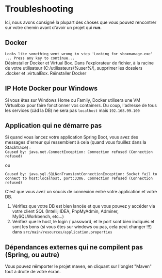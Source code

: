 # Troubleshooting

Ici, nous avons consigné la plupart des choses que vous pouvez rencontrer sur votre chemin avant d'avoir un projet qui **run**.

## Docker

`Looks like something went wrong in step 'Looking for vboxmanage.exe' ... Press any key to continue...`  
Désinstaller Docker et Virtual Box. Dans l'explorateur de fichier, à la racine de votre utilisateur (C:/utilisateurs/%user%/), supprimer les dossiers .docker et .virtualBox.
Réinstaller Docker


## IP Hote Docker pour Windows 

Si vous êtes sur Windows Home ou Family, Docker utilisera une VM Virtualbox pour faire fonctionner vos containers.
Du coup, l'adresse de tous les services (càd la DB) ne sera pas `localhost` mais `192.168.99.100`

## Application qui ne démarre pas

Si quand vous lancez votre application Spring Boot, vous avez des messages d'erreur qui ressemblent à cela (quand vous fouillez dans la Stacktrace) :  
`Caused by: java.net.ConnectException: Connection refused (Connection refused)`

ou

`Caused by: java.sql.SQLNonTransientConnectionException: Socket fail to connect to host:localhost, port:3306. Connection refused (Connection refused)`

C'est que vous avez un soucis de connexion entre votre application et votre DB.

1. Vérifiez que votre DB est bien lancée et que vous pouvez y accéder via votre client SQL (Intellij IDEA, PhpMyAdmin, Adminer, MySQLWorkbench, etc...)
2. Vérifiez que le host, le login / password, et le port sont bien indiqués et sont les bons (si vous êtes sur windows ou pas, cela peut changer !!!) dans `src/main/resources/application.properties`

## Dépendances externes qui ne compilent pas (Spring, ou autre)

Vous pouvez réimporter le projet maven, en cliquant sur l'onglet "Maven" tout à droite de votre écran.
